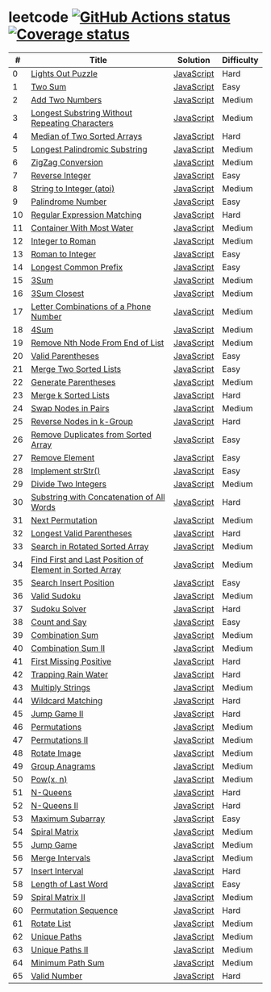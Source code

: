 # leetcode [![GitHub Actions status](https://github.com/acgotaku/leetcode/workflows/unit-test/badge.svg)](https://github.com/acgotaku/leetcode/actions) [![Coverage status](https://codecov.io/gh/acgotaku/leetcode/branch/master/graphs/badge.svg)](https://codecov.io/gh/acgotaku/leetcode/branch/master)

| #   | Title                                                                                                                                             | Solution                                                                                                                           | Difficulty |
| --- | ------------------------------------------------------------------------------------------------------------------------------------------------- | ---------------------------------------------------------------------------------------------------------------------------------- | ---------- |
| 0   | [Lights Out Puzzle](http://mathworld.wolfram.com/LightsOutPuzzle.html)                                                                            | [JavaScript](./algorithms/javascript/000.lightsOut/solveLightsOut.js)                                                              | Hard       |
| 1   | [Two Sum](https://leetcode.com/problems/two-sum/description/)                                                                                     | [JavaScript](./algorithms/javascript/001.twoSum/twoSum.js)                                                                         | Easy       |
| 2   | [Add Two Numbers](https://leetcode.com/problems/add-two-numbers/description/)                                                                     | [JavaScript](./algorithms/javascript/002.addTwoNumbers/addTwoNumbers.js)                                                           | Medium     |
| 3   | [Longest Substring Without Repeating Characters](https://leetcode.com/problems/longest-substring-without-repeating-characters/description/)       | [JavaScript](./algorithms/javascript/003.longestSubstringWithoutRepeatingCharacters/longestSubstringWithoutRepeatingCharacters.js) | Medium     |
| 4   | [Median of Two Sorted Arrays](https://leetcode.com/problems/median-of-two-sorted-arrays/description/)                                             | [JavaScript](./algorithms/javascript/004.medianOfTwoSortedArrays/medianOfTwoSortedArrays.js)                                       | Hard       |
| 5   | [Longest Palindromic Substring](https://leetcode.com/problems/longest-palindromic-substring/description/)                                         | [JavaScript](./algorithms/javascript/005.longestPalindromicSubstring/longestPalindromicSubstring.js)                               | Medium     |
| 6   | [ZigZag Conversion](https://leetcode.com/problems/zigzag-conversion/description)                                                                  | [JavaScript](./algorithms/javascript/006.zigZagConversion/zigZagConversion.js)                                                     | Medium     |
| 7   | [Reverse Integer](https://leetcode.com/problems/reverse-integer/description/)                                                                     | [JavaScript](./algorithms/javascript/007.reverseInteger/reverseInteger.js)                                                         | Easy       |
| 8   | [String to Integer (atoi)](https://leetcode.com/problems/string-to-integer-atoi/description/)                                                     | [JavaScript](./algorithms/javascript/008.stringToIntegerAtoi/stringToIntegerAtoi.js)                                               | Medium     |
| 9   | [Palindrome Number](https://leetcode.com/problems/palindrome-number/description/)                                                                 | [JavaScript](./algorithms/javascript/009.palindromeNumber/palindromeNumber.js)                                                     | Easy       |
| 10  | [Regular Expression Matching](https://leetcode.com/problems/regular-expression-matching/description/)                                             | [JavaScript](./algorithms/javascript/010.regularExpressionMatching/regularExpressionMatching.js)                                   | Hard       |
| 11  | [Container With Most Water](https://leetcode.com/problems/container-with-most-water/description/)                                                 | [JavaScript](./algorithms/javascript/011.containerWithMostWater/containerWithMostWater.js)                                         | Medium     |
| 12  | [Integer to Roman](https://leetcode.com/problems/integer-to-roman/description/)                                                                   | [JavaScript](./algorithms/javascript/012.integerToRoman/integerToRoman.js)                                                         | Medium     |
| 13  | [Roman to Integer](https://leetcode.com/problems/roman-to-integer/description/)                                                                   | [JavaScript](./algorithms/javascript/013.romanToInteger/romanToInteger.js)                                                         | Easy       |
| 14  | [Longest Common Prefix](https://leetcode.com/problems/longest-common-prefix/description/)                                                         | [JavaScript](./algorithms/javascript/014.longestCommonPrefix/longestCommonPrefix.js)                                               | Easy       |
| 15  | [3Sum](https://leetcode.com/problems/3sum/description/)                                                                                           | [JavaScript](./algorithms/javascript/015.3Sum/3Sum.js)                                                                             | Medium     |
| 16  | [3Sum Closest](https://leetcode.com/problems/3sum-closest/description/)                                                                           | [JavaScript](./algorithms/javascript/016.3SumClosest/3SumClosest.js)                                                               | Medium     |
| 17  | [Letter Combinations of a Phone Number](https://leetcode.com/problems/letter-combinations-of-a-phone-number/description/)                         | [JavaScript](./algorithms/javascript/017.letterCombinationsOfAPhoneNumber/letterCombinationsOfAPhoneNumber.js)                     | Medium     |
| 18  | [4Sum](https://leetcode.com/problems/4sum/description/)                                                                                           | [JavaScript](./algorithms/javascript/018.4Sum/4Sum.js)                                                                             | Medium     |
| 19  | [Remove Nth Node From End of List](https://leetcode.com/problems/remove-nth-node-from-end-of-list/description/)                                   | [JavaScript](./algorithms/javascript/019.removeNthNodeFromEndOfList/removeNthNodeFromEndOfList.js)                                 | Medium     |
| 20  | [Valid Parentheses](https://leetcode.com/problems/valid-parentheses/description/)                                                                 | [JavaScript](./algorithms/javascript/020.validParentheses/validParentheses.js)                                                     | Easy       |
| 21  | [Merge Two Sorted Lists](https://leetcode.com/problems/merge-two-sorted-lists/description/)                                                       | [JavaScript](./algorithms/javascript/021.mergeTwoSortedList/mergeTwoSortedList.js)                                                 | Easy       |
| 22  | [Generate Parentheses](https://leetcode.com/problems/generate-parentheses/description/)                                                           | [JavaScript](./algorithms/javascript/022.generateParentheses/generateParentheses.js)                                               | Medium     |
| 23  | [Merge k Sorted Lists](https://leetcode.com/problems/merge-k-sorted-lists/description/)                                                           | [JavaScript](./algorithms/javascript/023.mergeKSortedLists/mergeKSortedLists.js)                                                   | Hard       |
| 24  | [Swap Nodes in Pairs](https://leetcode.com/problems/swap-nodes-in-pairs/description/)                                                             | [JavaScript](./algorithms/javascript/024.swapNodesInPairs/swapNodesInPairs.js)                                                     | Medium     |
| 25  | [Reverse Nodes in k-Group](https://leetcode.com/problems/reverse-nodes-in-k-group/description/)                                                   | [JavaScript](./algorithms/javascript/025.reverseNodesInkGroup/reverseNodesInKGroup.js)                                             | Hard       |
| 26  | [Remove Duplicates from Sorted Array](https://leetcode.com/problems/remove-duplicates-from-sorted-array/description/)                             | [JavaScript](./algorithms/javascript/026.removeDuplicatesFromSortedArray/removeDuplicatesFromSortedArray.js)                       | Easy       |
| 27  | [Remove Element](https://leetcode.com/problems/remove-element/description/)                                                                       | [JavaScript](./algorithms/javascript/027.removeElement/removeElement.js)                                                           | Easy       |
| 28  | [Implement strStr()](https://leetcode.com/problems/implement-strstr/description/)                                                                 | [JavaScript](./algorithms/javascript/028.strStr/strStr.js)                                                                         | Easy       |
| 29  | [Divide Two Integers](https://leetcode.com/problems/divide-two-integers/description/)                                                             | [JavaScript](./algorithms/javascript/029.divideTwoInt/divideTwoInt.js)                                                             | Medium     |
| 30  | [Substring with Concatenation of All Words](https://leetcode.com/problems/substring-with-concatenation-of-all-words/description/)                 | [JavaScript](./algorithms/javascript/030.substringWithConcatenationOfAllWords/substringWithConcatenationOfAllWords.js)             | Hard       |
| 31  | [Next Permutation](https://leetcode.com/problems/next-permutation/description/)                                                                   | [JavaScript](./algorithms/javascript/031.nextPermutation/nextPermutation.js)                                                       | Medium     |
| 32  | [Longest Valid Parentheses](https://leetcode.com/problems/longest-valid-parentheses/description/)                                                 | [JavaScript](./algorithms/javascript/032.longestValidParentheses/longestValidParentheses.js)                                       | Hard       |
| 33  | [Search in Rotated Sorted Array](https://leetcode.com/problems/search-in-rotated-sorted-array/description/)                                       | [JavaScript](./algorithms/javascript/033.searchInRotatedSortedArray/searchInRotatedSortedArray.js)                                 | Medium     |
| 34  | [Find First and Last Position of Element in Sorted Array](https://leetcode.com/problems/find-first-and-last-position-of-element-in-sorted-array/) | [JavaScript](./algorithms/javascript/034.searchForRange/searchForRange.js)                                                         | Medium     |
| 35  | [Search Insert Position](https://leetcode.com/problems/search-insert-position/description/)                                                       | [JavaScript](./algorithms/javascript/035.searchInsertPosition/searchInsert.js)                                                     | Easy       |
| 36  | [Valid Sudoku](https://leetcode.com/problems/valid-sudoku/description/)                                                                           | [JavaScript](./algorithms/javascript/036.validSudoku/validSudoku.js)                                                               | Medium     |
| 37  | [Sudoku Solver](https://leetcode.com/problems/sudoku-solver/description/)                                                                         | [JavaScript](./algorithms/javascript/037.sudokuSolver/sudokuSolver.js)                                                             | Hard       |
| 38  | [Count and Say](https://leetcode.com/problems/count-and-say/description/)                                                                         | [JavaScript](./algorithms/javascript/038.countAndSay/countAndSay.js)                                                               | Easy       |
| 39  | [Combination Sum](https://leetcode.com/problems/combination-sum/description/)                                                                     | [JavaScript](./algorithms/javascript/039.combinationSum/combinationSum.js)                                                         | Medium     |
| 40  | [Combination Sum II](https://leetcode.com/problems/combination-sum-ii/description/)                                                               | [JavaScript](./algorithms/javascript/040.combinationSum.II/combinationSum.II.js)                                                   | Medium     |
| 41  | [First Missing Positive](https://leetcode.com/problems/first-missing-positive/description/)                                                       | [JavaScript](./algorithms/javascript/041.firstMissingPositive/firstMissingPositive.js)                                             | Hard       |
| 42  | [Trapping Rain Water](https://leetcode.com/problems/trapping-rain-water/description/)                                                             | [JavaScript](./algorithms/javascript/042.trappingRainWater/trappingRainWater.js)                                                   | Hard       |
| 43  | [Multiply Strings](https://leetcode.com/problems/multiply-strings/description/)                                                                   | [JavaScript](./algorithms/javascript/043.multiplyStrings/multiplyStrings.js)                                                       | Medium     |
| 44  | [Wildcard Matching](https://leetcode.com/problems/wildcard-matching/description/)                                                                 | [JavaScript](./algorithms/javascript/044.wildcardMatching/wildcardMatching.js)                                                     | Hard       |
| 45  | [Jump Game II](https://leetcode.com/problems/jump-game-ii/description/)                                                                           | [JavaScript](./algorithms/javascript/045.jumpGame.II/jumpGame.II.js)                                                               | Hard       |
| 46  | [Permutations](https://leetcode.com/problems/permutations/description/)                                                                           | [JavaScript](./algorithms/javascript/046.permutations/permutations.js)                                                             | Medium     |
| 47  | [Permutations II](https://leetcode.com/problems/permutations-ii/description/)                                                                     | [JavaScript](./algorithms/javascript/047.permutations.II/permutations.II.js)                                                       | Medium     |
| 48  | [Rotate Image](https://leetcode.com/problems/rotate-image/description/)                                                                           | [JavaScript](./algorithms/javascript/048.rotateImage/rotateImage.js)                                                               | Medium     |
| 49  | [Group Anagrams](https://leetcode.com/problems/group-anagrams/description/)                                                                       | [JavaScript](./algorithms/javascript/049.groupAnagrams/groupAnagrams.js)                                                           | Medium     |
| 50  | [Pow(x, n)](https://leetcode.com/problems/powx-n/description/)                                                                                    | [JavaScript](./algorithms/javascript/050.pow/pow.js)                                                                               | Medium     |
| 51  | [N-Queens](https://leetcode.com/problems/n-queens/description/)                                                                                   | [JavaScript](./algorithms/javascript/051.nQueuens/nQueuens.js)                                                                     | Hard       |
| 52  | [N-Queens II](https://leetcode.com/problems/n-queens-ii/description/)                                                                             | [JavaScript](./algorithms/javascript/052.nQueuens.II/nQueuens.II.js)                                                               | Hard       |
| 53  | [Maximum Subarray](https://leetcode.com/problems/maximum-subarray/description/)                                                                   | [JavaScript](./algorithms/javascript/053.maximumSubArray/maximumSubArray.js)                                                       | Easy       |
| 54  | [Spiral Matrix](https://leetcode.com/problems/spiral-matrix/description/)                                                                         | [JavaScript](./algorithms/javascript/054.spiralMatrix/spiralMatrix.js)                                                             | Medium     |
| 55  | [Jump Game](https://leetcode.com/problems/jump-game/description/)                                                                                 | [JavaScript](./algorithms/javascript/055.jumpGame/jumpGame.js)                                                                     | Medium     |
| 56  | [Merge Intervals](https://leetcode.com/problems/merge-intervals/description/)                                                                     | [JavaScript](./algorithms/javascript/056.mergeIntervals/mergeIntervals.js)                                                         | Medium     |
| 57  | [Insert Interval](https://leetcode.com/problems/insert-interval/)                                                                                 | [JavaScript](./algorithms/javascript/057.insertInterval/insertInterval.js)                                                         | Hard       |
| 58  | [Length of Last Word](https://leetcode.com/problems/length-of-last-word/description/)                                                             | [JavaScript](./algorithms/javascript/058.lengthOfLastWord/lengthOfLastWord.js)                                                     | Easy       |
| 59  | [Spiral Matrix II](https://leetcode.com/problems/spiral-matrix-ii/description/)                                                                   | [JavaScript](./algorithms/javascript/059.spiralMatrix.II/spiralMatrix.II.js)                                                       | Medium     |
| 60  | [Permutation Sequence](https://leetcode.com/problems/permutation-sequence/description/)                                                           | [JavaScript](./algorithms/javascript/060.permutationSequence/permutationSequence.js)                                               | Hard       |
| 61  | [Rotate List](https://leetcode.com/problems/rotate-list/)                                                                                         | [JavaScript](./algorithms/javascript/061.rotateList/rotateList.js)                                                                 | Medium     |
| 62  | [Unique Paths](https://leetcode.com/problems/unique-paths/)                                                                                       | [JavaScript](./algorithms/javascript/062.uniquePaths/uniquePaths.js)                                                               | Medium     |
| 63  | [Unique Paths II](https://leetcode.com/problems/unique-paths-ii/)                                                                                 | [JavaScript](./algorithms/javascript/063.uniquePaths.II/uniquePaths.II.js)                                                         | Medium     |
| 64  | [Minimum Path Sum](https://leetcode.com/problems/minimum-path-sum/)                                                                               | [JavaScript](./algorithms/javascript/064.minimumPathSum/minimumPathSum.js)                                                         | Medium     |
| 65  | [Valid Number](https://leetcode.com/problems/valid-number/)                                                                                       | [JavaScript](./algorithms/javascript/065.validNumber/validNumber.js)                                                               | Hard       |
